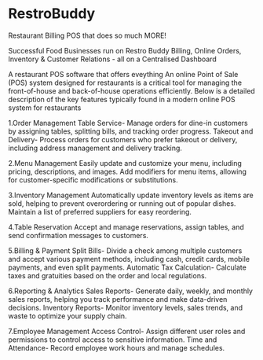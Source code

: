 # RestroBuddy
Restaurant Billing POS that does so much MORE!

Successful Food Businesses run on Restro Buddy Billing, Online Orders, Inventory & Customer Relations - all on a Centralised Dashboard

A restaurant POS software that offers eveything An online Point of Sale (POS) system designed for restaurants is a critical tool for managing the front-of-house and back-of-house operations efficiently. Below is a detailed description of the key features typically found in a modern online POS system for restaurants

1.Order Management Table Service- Manage orders for dine-in customers by assigning tables, splitting bills, and tracking order progress. Takeout and Delivery- Process orders for customers who prefer takeout or delivery, including address management and delivery tracking.

2.Menu Management Easily update and customize your menu, including pricing, descriptions, and images. Add modifiers for menu items, allowing for customer-specific modifications or substitutions.

3.Inventory Management Automatically update inventory levels as items are sold, helping to prevent overordering or running out of popular dishes. Maintain a list of preferred suppliers for easy reordering.

4.Table Reservation Accept and manage reservations, assign tables, and send confirmation messages to customers.

5.Billing & Payment Split Bills- Divide a check among multiple customers and accept various payment methods, including cash, credit cards, mobile payments, and even split payments. Automatic Tax Calculation- Calculate taxes and gratuities based on the order and local regulations.

6.Reporting & Analytics Sales Reports- Generate daily, weekly, and monthly sales reports, helping you track performance and make data-driven decisions. Inventory Reports- Monitor inventory levels, sales trends, and waste to optimize your supply chain.

7.Employee Management Access Control- Assign different user roles and permissions to control access to sensitive information. Time and Attendance- Record employee work hours and manage schedules.

